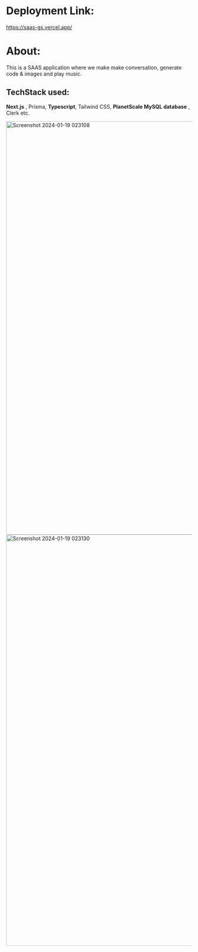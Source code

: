 # Deployment Link:
https://saas-gs.vercel.app/

# About:
This is a SAAS application where we make make conversation, generate code & images and play music.  
## TechStack used: 
**Next.js** , Prisma, **Typescript**,  Tailwind CSS, **PlanetScale MySQL database** , Clerk etc.

<img width="1119" alt="Screenshot 2024-01-19 023108" src="https://github.com/Iam-Sodhi/SAAS_GS/assets/129111379/26f22be0-1e25-4164-9dc6-a35e53278745">


 




 


<img width="1114" alt="Screenshot 2024-01-19 023130" src="https://github.com/Iam-Sodhi/SAAS_GS/assets/129111379/e46a73f0-a806-45eb-913e-b69438739d6c">


